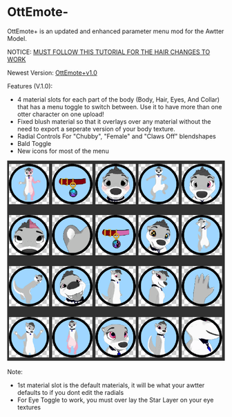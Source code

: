 # OttEmote-
OttEmote+ is an updated and enhanced parameter menu mod for the Awtter Model.

NOTICE: [MUST FOLLOW THIS TUTORIAL FOR THE HAIR CHANGES TO WORK](https://youtu.be/lxJ-61Xnyhw)

Newest Version: [OttEmote+v1.0](https://github.com/Tenbirbb/OttEmote-/raw/main/OttEmote%2Bv1.0.unitypackage)

Features (V.1.0):
* 4 material slots for each part of the body (Body, Hair, Eyes, And Collar) that has a menu toggle to switch between. Use it to have more than one otter character on one upload!
* Fixed blush material so that it overlays over any material without the need to export a seperate version of your body texture.
* Radial Controls For "Chubby", "Female" and "Claws Off" blendshapes
* Bald Toggle
* New icons for most of the menu 

![Icon Previews](/icon.png)

Note:
* 1st material slot is the default materials, it will be what your awtter defaults to if you dont edit the radials
* For Eye Toggle to work, you must over lay the Star Layer on your eye textures
